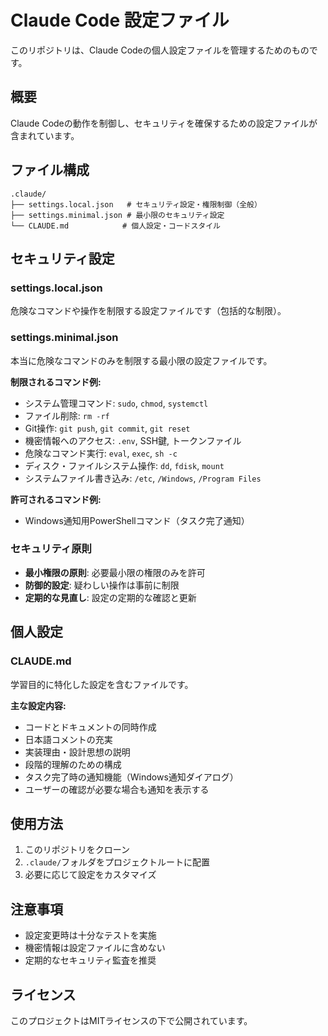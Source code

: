 # Claude Code 設定ファイル

このリポジトリは、Claude Codeの個人設定ファイルを管理するためのものです。

## 概要

Claude Codeの動作を制御し、セキュリティを確保するための設定ファイルが含まれています。

## ファイル構成

```
.claude/
├── settings.local.json   # セキュリティ設定・権限制御（全般）
├── settings.minimal.json # 最小限のセキュリティ設定
└── CLAUDE.md            # 個人設定・コードスタイル
```

## セキュリティ設定

### settings.local.json
危険なコマンドや操作を制限する設定ファイルです（包括的な制限）。

### settings.minimal.json
本当に危険なコマンドのみを制限する最小限の設定ファイルです。

**制限されるコマンド例:**
- システム管理コマンド: `sudo`, `chmod`, `systemctl`
- ファイル削除: `rm -rf`
- Git操作: `git push`, `git commit`, `git reset`
- 機密情報へのアクセス: `.env`, SSH鍵, トークンファイル
- 危険なコマンド実行: `eval`, `exec`, `sh -c`
- ディスク・ファイルシステム操作: `dd`, `fdisk`, `mount`
- システムファイル書き込み: `/etc`, `/Windows`, `/Program Files`

**許可されるコマンド例:**
- Windows通知用PowerShellコマンド（タスク完了通知）

### セキュリティ原則
- **最小権限の原則**: 必要最小限の権限のみを許可
- **防御的設定**: 疑わしい操作は事前に制限
- **定期的な見直し**: 設定の定期的な確認と更新

## 個人設定

### CLAUDE.md
学習目的に特化した設定を含むファイルです。

**主な設定内容:**
- コードとドキュメントの同時作成
- 日本語コメントの充実
- 実装理由・設計思想の説明
- 段階的理解のための構成
- タスク完了時の通知機能（Windows通知ダイアログ）
- ユーザーの確認が必要な場合も通知を表示する

## 使用方法

1. このリポジトリをクローン
2. `.claude/`フォルダをプロジェクトルートに配置
3. 必要に応じて設定をカスタマイズ

## 注意事項

- 設定変更時は十分なテストを実施
- 機密情報は設定ファイルに含めない
- 定期的なセキュリティ監査を推奨

## ライセンス

このプロジェクトはMITライセンスの下で公開されています。